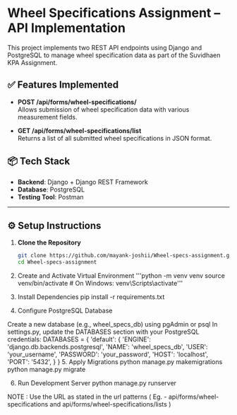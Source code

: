 # Wheel Specifications Assignment – API Implementation

This project implements two REST API endpoints using Django and PostgreSQL to manage wheel specification data as part of the Suvidhaen KPA Assignment.

## ✅ Features Implemented

- **POST /api/forms/wheel-specifications/**  
  Allows submission of wheel specification data with various measurement fields.

- **GET /api/forms/wheel-specifications/list**  
  Returns a list of all submitted wheel specifications in JSON format.

## 📦 Tech Stack

- **Backend**: Django + Django REST Framework
- **Database**: PostgreSQL
- **Testing Tool**: Postman

---

## ⚙️ Setup Instructions

1. **Clone the Repository**  
   ```bash
   git clone https://github.com/mayank-joshii/Wheel-specs-assignment.git
   cd Wheel-specs-assignment
2. Create and Activate Virtual Environment
'''python -m venv venv
source venv/bin/activate  # On Windows: venv\Scripts\activate'''

3. Install Dependencies
pip install -r requirements.txt

4. Configure PostgreSQL Database

Create a new database (e.g., wheel_specs_db) using pgAdmin or psql
In settings.py, update the DATABASES section with your PostgreSQL credentials:
DATABASES = {
    'default': {
        'ENGINE': 'django.db.backends.postgresql',
        'NAME': 'wheel_specs_db',
        'USER': 'your_username',
        'PASSWORD': 'your_password',
        'HOST': 'localhost',
        'PORT': '5432',
    }
}
5. Apply Migrations
python manage.py makemigrations
python manage.py migrate

6. Run Development Server
python manage.py runserver

NOTE : Use the URL as stated in the url patterns ( Eg. - api/forms/wheel-specifications and api/forms/wheel-specifications/lists )
